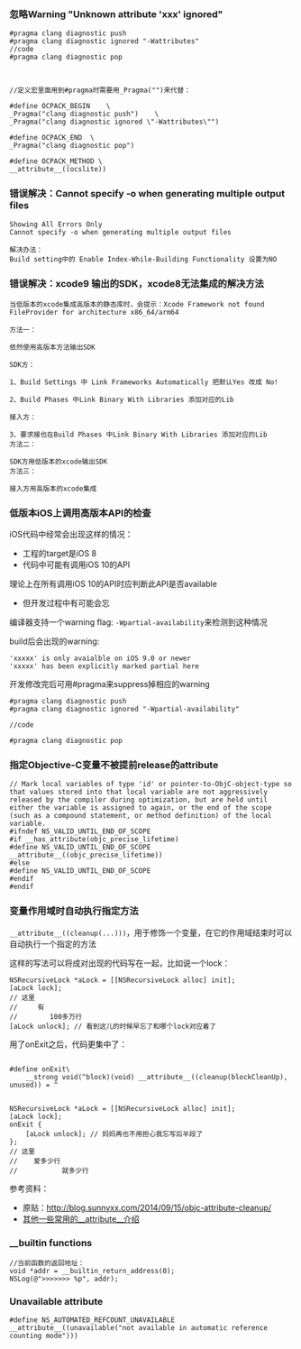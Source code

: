 
### 忽略Warning "Unknown attribute 'xxx' ignored"

```objc
#pragma clang diagnostic push
#pragma clang diagnostic ignored "-Wattributes"
//code
#pragma clang diagnostic pop



//定义宏里面用到#pragma时需要用_Pragma("")来代替：

#define OCPACK_BEGIN    \
_Pragma("clang diagnostic push")    \
_Pragma("clang diagnostic ignored \"-Wattributes\"")

#define OCPACK_END  \
_Pragma("clang diagnostic pop")

#define OCPACK_METHOD \
__attribute__((ocslite))
```

### 错误解决：Cannot specify -o when generating multiple output files
```
Showing All Errors Only
Cannot specify -o when generating multiple output files

解决办法：
Build setting中的 Enable Index-While-Building Functionality 设置为NO
```

### 错误解决：xcode9 输出的SDK，xcode8无法集成的解决方法
```
当低版本的xcode集成高版本的静态库时，会提示：Xcode Framework not found FileProvider for architecture x86_64/arm64 

方法一： 

依然使用高版本方法输出SDK 

SDK方： 

1、Build Settings 中 Link Frameworks Automatically 把默认Yes 改成 No!  

2、Build Phases 中Link Binary With Libraries 添加对应的Lib 

接入方： 

3、要求接也在Build Phases 中Link Binary With Libraries 添加对应的Lib
方法二： 

SDK方用低版本的xcode输出SDK
方法三： 

接入方用高版本的xcode集成
```

### 低版本iOS上调用高版本API的检查
iOS代码中经常会出现这样的情况：
* 工程的target是iOS 8
* 代码中可能有调用iOS 10的API

理论上在所有调用iOS 10的API时应判断此API是否available
* 但开发过程中有可能会忘

编译器支持一个warning flag: `-Wpartial-availability`来检测到这种情况

build后会出现的warning:
```
'xxxxx' is only avaialble on iOS 9.0 or newer
'xxxxx' has been explicitly marked partial here
```

开发修改完后可用#pragma来suppress掉相应的warning
```objc
#pragma clang diagnostic push
#pragma clang diagnostic ignored "-Wpartial-availability"

//code

#pragma clang diagnostic pop
```

### 指定Objective-C变量不被提前release的attribute
```objc
// Mark local variables of type 'id' or pointer-to-ObjC-object-type so that values stored into that local variable are not aggressively released by the compiler during optimization, but are held until either the variable is assigned to again, or the end of the scope (such as a compound statement, or method definition) of the local variable.
#ifndef NS_VALID_UNTIL_END_OF_SCOPE
#if __has_attribute(objc_precise_lifetime)
#define NS_VALID_UNTIL_END_OF_SCOPE __attribute__((objc_precise_lifetime))
#else
#define NS_VALID_UNTIL_END_OF_SCOPE
#endif
#endif
```

### 变量作用域时自动执行指定方法


`__attribute__((cleanup(...)))`，用于修饰一个变量，在它的作用域结束时可以自动执行一个指定的方法

这样的写法可以将成对出现的代码写在一起，比如说一个lock：
```objc
NSRecursiveLock *aLock = [[NSRecursiveLock alloc] init];
[aLock lock];
// 这里
//     有
//        100多万行
[aLock unlock]; // 看到这儿的时候早忘了和哪个lock对应着了
```
用了onExit之后，代码更集中了：
```objc

#define onExit\
    __strong void(^block)(void) __attribute__((cleanup(blockCleanUp), unused)) = ^


NSRecursiveLock *aLock = [[NSRecursiveLock alloc] init];
[aLock lock];
onExit {
    [aLock unlock]; // 妈妈再也不用担心我忘写后半段了
};
// 这里
//    爱多少行
//           就多少行
```

参考资料：
* 原贴：http://blog.sunnyxx.com/2014/09/15/objc-attribute-cleanup/
* [其他一些常用的__attribute__介绍](https://nshipster.com/__attribute__/)
 
### __builtin functions
```objc
//当前函数的返回地址：
void *addr = __builtin_return_address(0);
NSLog(@">>>>>>> %p", addr);

```

### Unavailable attribute
```objc
#define NS_AUTOMATED_REFCOUNT_UNAVAILABLE __attribute__((unavailable("not available in automatic reference counting mode")))
```
